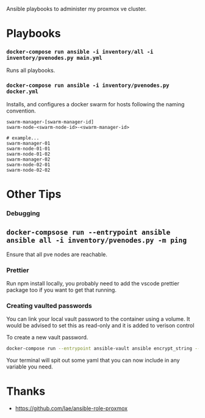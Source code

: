 Ansible playbooks to administer my proxmox ve cluster.

# Playbooks

### `docker-compose run ansible -i inventory/all -i inventory/pvenodes.py main.yml`

Runs all playbooks.

### `docker-compose run ansible -i inventory/pvenodes.py docker.yml`

Installs, and configures a docker swarm for hosts following the naming convention.

```
swarm-manager-[swarm-manager-id]
swarm-node-<swarm-node-id>-<swarm-manager-id>

# example...
swarm-manager-01
swarm-node-01-01
swarm-node-01-02
swarm-manager-02
swarm-node-02-01
swarm-node-02-02
```

# Other Tips

### Debugging

## `docker-compsose run --entrypoint ansible ansible all -i inventory/pvenodes.py -m ping`

Ensure that all pve nodes are reachable.

### Prettier

Run npm install locally, you probably need to add the vscode prettier package too if you want to get that running.

### Creating vaulted passwords

You can link your local vault password to the container using a volume. It would be advised to set this as read-only and it is added to verison control

To create a new vault password.

```bash
docker-compose run --entrypoint ansible-vault ansible encrypt_string --vault-password-file .vault_password 'secret' --name 'the_secret'
```

Your terminal will spit out some yaml that you can now include in any variable you need.


# Thanks

- https://github.com/lae/ansible-role-proxmox
